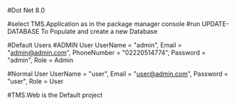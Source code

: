 #Dot Net 8.0

#select TMS.Application as in the package manager console
#run UPDATE-DATABASE To Populate and create a new Database

#Default Users
#ADMIN User
UserName = "admin",
Email = "admin@admin.com",
PhoneNumber = "02220514774",
Password = "admin",
Role = Admin

#Normal User
UserName = "user",
Email = "user@admin.com",
Password = "user",
Role = User

#TMS.Web is the Default project 
